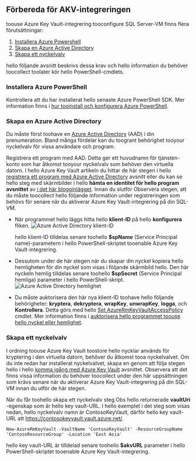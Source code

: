 ## <a name="prepare-for-akv-integration"></a>Förbereda för AKV-integreringen
toouse Azure Key Vault-integrering tooconfigure SQL Server-VM finns flera förutsättningar: 

1. [Installera Azure Powershell](#install-azure-powershell)
2. [Skapa en Azure Active Directory](#create-an-azure-active-directory)
3. [Skapa ett nyckelvalv](#create-a-key-vault)

hello följande avsnitt beskrivs dessa krav och hello information du behöver toocollect toolater kör hello PowerShell-cmdlets.

### <a name="install-azure-powershell"></a>Installera Azure PowerShell
Kontrollera att du har installerat hello senaste Azure PowerShell SDK. Mer information finns i [hur tooinstall och konfigurera Azure PowerShell](/powershell/azureps-cmdlets-docs).

### <a name="create-an-azure-active-directory"></a>Skapa en Azure Active Directory
Du måste först toohave en [Azure Active Directory](https://azure.microsoft.com/trial/get-started-active-directory/) (AAD) i din prenumeration. Bland många fördelar kan du toogrant behörighet tooyour nyckelvalv för vissa användare och program.

Registrera ett program med AAD. Detta ger ett huvudnamn för tjänsten-konto som har åtkomst tooyour nyckelvalv som behöver den virtuella datorn. I hello Azure Key Vault artikeln du hittar de här stegen i hello [registrera ett program med Azure Active Directory](../articles/key-vault/key-vault-get-started.md#register) avsnitt eller du kan se hello steg med skärmbilder i hello **hämta en identitet för hello program avsnittet** av [i det här blogginlägget](http://blogs.technet.com/b/kv/archive/2015/01/09/azure-key-vault-step-by-step.aspx). Innan du slutför Observera stegen, att du måste toocollect hello följande information under registreringen som behövs för senare när du aktiverar Azure Key Vault-integrering på din SQL-VM.

* När programmet hello läggs hitta hello **klient-ID** på hello **konfigurera** fliken.   ![Azure Active Directory klient-ID](./media/virtual-machines-sql-server-akv-prepare/aad-client-id.png)
  
    hello klient-ID tilldelas senare toohello **$spName** (Service Principal name)-parametern i hello PowerShell-skriptet tooenable Azure Key Vault-integrering. 
* Dessutom under de här stegen när du skapar din nyckel kopiera hello hemligheten för din nyckel som visas i följande skärmbild hello. Den här nyckeln hemlig tilldelas senare toohello **$spSecret** (Service Principal hemliga) parameter i hello PowerShell-skript.  
    ![Azure Active Directory hemlighet](./media/virtual-machines-sql-server-akv-prepare/aad-sp-secret.png)
* Du måste auktorisera den här nya klient-ID toohave hello följande behörigheter: **kryptera**, **dekryptera**, **wrapKey**, **unwrapKey**, **logga**, och **Kontrollera**. Detta görs med hello [Set AzureRmKeyVaultAccessPolicy](https://msdn.microsoft.com/library/azure/mt603625.aspx) cmdlet. Mer information finns i [auktorisera hello programmet toouse hello nyckel eller hemlighet](../articles/key-vault/key-vault-get-started.md#authorize).

### <a name="create-a-key-vault"></a>Skapa ett nyckelvalv
I ordning toouse Azure Key Vault toostore hello nycklar används för kryptering i den virtuella datorn, behöver du åtkomst tooa nyckelvalvet. Om du inte redan har installerat nyckelvalvet, skapa en genom att följa stegen hello i hello [komma igång med Azure Key Vault](../articles/key-vault/key-vault-get-started.md) avsnittet. Observera att det finns vissa information du behöver toocollect under den här uppsättningen som krävs senare när du aktiverar Azure Key Vault-integrering på din SQL-VM innan du utför de här stegen.

När du får toohello skapa ett nyckelvalv steg Obs hello returnerade **vaultUri** -egenskap som är hello key vault-URL. I hello exemplet i det steg som visas nedan, hello nyckelvalv namn är ContosoKeyVault, därför hello key vault-URL att https://contosokeyvault.vault.azure.net/.

    New-AzureRmKeyVault -VaultName 'ContosoKeyVault' -ResourceGroupName 'ContosoResourceGroup' -Location 'East Asia'

hello key vault-URL är tilldelad senare toohello **$akvURL** parameter i hello PowerShell-skriptet tooenable Azure Key Vault-integrering.


